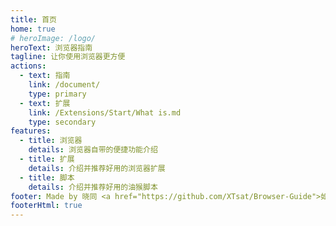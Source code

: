 ```yaml
---
title: 首页
home: true
# heroImage: /logo/
heroText: 浏览器指南
tagline: 让你使用浏览器更方便
actions:
  - text: 指南
    link: /document/
    type: primary
  - text: 扩展
    link: /Extensions/Start/What is.md
    type: secondary
features:
  - title: 浏览器
    details: 浏览器自带的便捷功能介绍
  - title: 扩展
    details: 介绍并推荐好用的浏览器扩展
  - title: 脚本
    details: 介绍并推荐好用的油猴脚本
footer: Made by 晓同 <a href="https://github.com/XTsat/Browser-Guide">如果觉得这个指南有用的话,可以点击这个链接去 Github 点个 Star⭐</a>
footerHtml: true
---
```


